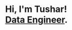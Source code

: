 <h1>Hi, I'm Tushar! <br/><a href="https://github.com/2shargithub">Data Engineer</a>. <a href="https://www.linkedin.com/in/tushar-sharma-74b964a2/"></a></h1>

